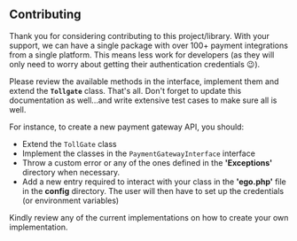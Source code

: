 ## Contributing

Thank you for considering contributing to this project/library. With your support, we can have a single package with over 100+ payment integrations from a single platform. This means less work for developers (as they will only need to worry about getting their authentication credentials :wink:).

Please review the available methods in the interface, implement them and extend the **`Tollgate`** class. That's all. Don't forget to update this documentation as well...and write extensive test cases to make sure all is well.

For instance, to create a new payment gateway API, you should:
- Extend the `TollGate` class
- Implement the classes in the `PaymentGatewayInterface` interface
- Throw a custom error or any of the ones defined in the **'Exceptions'** directory  when necessary.
- Add a new entry required to interact with your class in the **'ego.php'** file in the **config** directory. The user will then have to set up the credentials (or environment variables)

Kindly review any of the current implementations on how to create your own implementation.